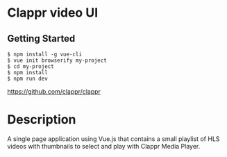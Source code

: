﻿# Clappr video UI


## Getting Started

```
$ npm install -g vue-cli
$ vue init browserify my-project
$ cd my-project
$ npm install
$ npm run dev
```

https://github.com/clappr/clappr

# Description

A single page application using Vue.js that contains a small playlist of HLS videos with thumbnails to select and play with Clappr Media Player.




